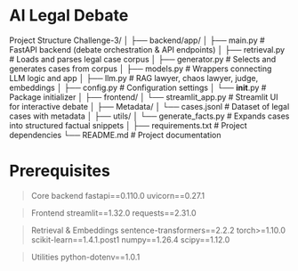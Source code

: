 # AI Legal Debate

Project Structure
Challenge-3/
│
├── backend/app/
│   ├── main.py          # FastAPI backend (debate orchestration & API endpoints)
│   ├── retrieval.py     # Loads and parses legal case corpus
│   ├── generator.py     # Selects and generates cases from corpus
│   ├── models.py        # Wrappers connecting LLM logic and app
│   ├── llm.py           # RAG lawyer, chaos lawyer, judge, embeddings
│   ├── config.py        # Configuration settings
│   └── __init__.py      # Package initializer
│
├── frontend/
│   └── streamlit_app.py # Streamlit UI for interactive debate
│
├── Metadata/
│   └── cases.jsonl      # Dataset of legal cases with metadata
│
├── utils/
│   └── generate_facts.py # Expands cases into structured factual snippets
│
├── requirements.txt     # Project dependencies
└── README.md            # Project documentation

# Prerequisites
> Core backend
fastapi==0.110.0
uvicorn==0.27.1

> Frontend
streamlit==1.32.0
requests==2.31.0

> Retrieval & Embeddings
sentence-transformers==2.2.2
torch>=1.10.0
scikit-learn==1.4.1.post1
numpy==1.26.4
scipy==1.12.0

> Utilities
python-dotenv==1.0.1  

